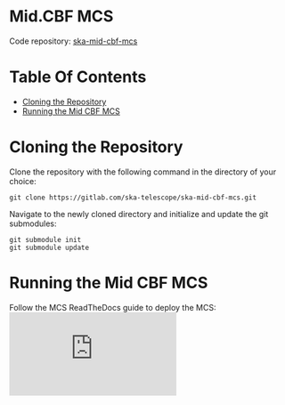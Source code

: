 # Mid.CBF MCS

Code repository: [ska-mid-cbf-mcs](https://gitlab.com/ska-telescope/ska-mid-cbf-mcs)

# Table Of Contents
* [Cloning the Repository](#cloning-the-repository)
* [Running the Mid CBF MCS](#running-the-mid-cbf-mcs)

# Cloning the Repository

Clone the repository with the following command in the directory of your choice:
```
git clone https://gitlab.com/ska-telescope/ska-mid-cbf-mcs.git
```
Navigate to the newly cloned directory and initialize and update the git submodules:
```
git submodule init
git submodule update
```

# Running the Mid CBF MCS

Follow the MCS ReadTheDocs guide to deploy the MCS:
[![ReadTheDocs](https://developer.skao.int/projects/ska-mid-cbf-mcs/en/latest/guide/getting_started/index.html)](https://developer.skao.int/projects/ska-mid-cbf-mcs/en/latest/guide/getting_started/index.html)
